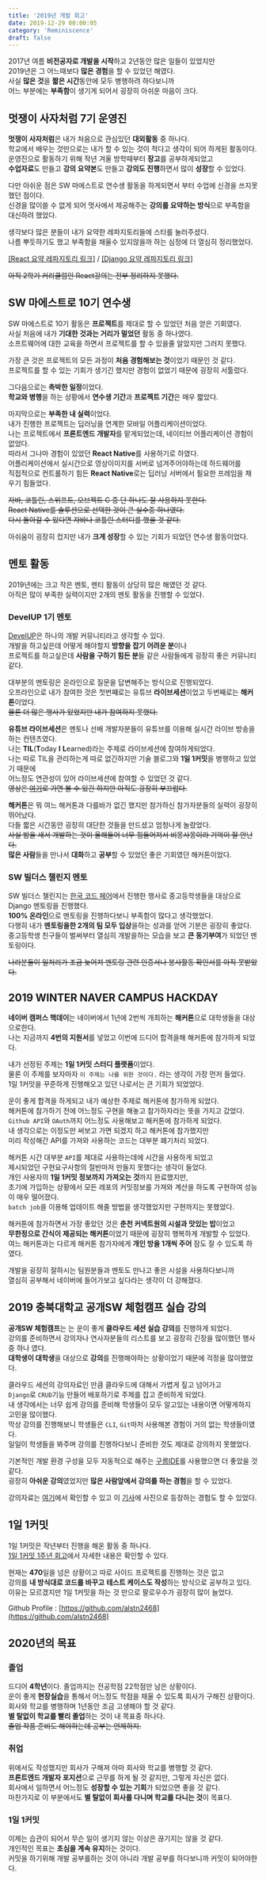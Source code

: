 ```yaml
---
title: '2019년 개발 회고'
date: 2019-12-29 00:00:05
category: 'Reminiscence'
draft: false
---
```


2017년 여름 **비전공자로 개발을 시작**하고 2년동안 많은 일들이 있었지만<br/>
2019년은 그 어느때보다 **많은 경험**을 할 수 있었던 해였다.<br>
사실 **많은 것**을 **짧은 시간**동안에 모두 병행하려 하다보니까<br>
어느 부분에는 **부족함**이 생기게 되어서 굉장히 아쉬운 마음이 크다.<br>

## 멋쟁이 사자처럼 7기 운영진

**멋쟁이 사자처럼**은 내가 처음으로 관심있던 **대외활동** 중 하나다.<br>
학교에서 배우는 것만으로는 내가 할 수 있는 것이 적다고 생각이 되어 하게된 활동이다.<br>
운영진으로 활동하기 위해 작년 겨울 방학때부터 **장고**를 공부하게되었고<br>
**수업자료**도 만들고 **강의 요약본**도 만들고 **강의도 진행**하면서 많이 **성장**할 수 있었다.<br>

다만 아쉬운 점은 SW 마에스트로 연수생 활동을 하게되면서 부터 수업에 신경을 쓰지못했던 점이다.<br>
신경을 많이쓸 수 없게 되어 멋사에서 제공해주는 **강의를 요약하는 방식**으로 부족함을 대신하려 했었다.<br>

생각보다 많은 분들이 내가 요약한 레파지토리들에 스타를 눌러주셨다.<br>
나름 뿌듯하기도 했고 부족함을 채울수 있지않을까 하는 심정에 더 열심히 정리했었다.<br>

[[React 요약 레파지토리 링크]](https://github.com/LikeLionSCH/LikeLion_React_Study_Summary) / [[Django 요약 레파지토리 링크]](https://github.com/LikeLionSCH/LikeLion_Django_Study_Summary)

~~아직 2학기 커리큘럼인 React강의는 전부 정리하지 못했다.~~<br>

## SW 마에스트로 10기 연수생

SW 마에스트로 10기 활동은 **프로젝트**를 제대로 할 수 있었던 처음 얻은 기회였다.<br>
사실 처음에 내가 **기대한 것과는 거리가 멀었던** 활동 중 하나였다.<br>
소프트웨어에 대한 교육을 하면서 프로젝트를 할 수 있을줄 알았지만 그러지 못했다.<br>

가장 큰 것은 프로젝트의 모든 과정이 **처음 경험해보는 것**이었기 때문인 것 같다.<br>
프로젝트를 할 수 있는 기회가 생기긴 했지만 경험이 없었기 때문에 굉장히 서툴렀다.<br>

그다음으로는 **촉박한 일정**이었다.<br>
**학교와 병행**을 하는 상황에서 **연수생 기간**과 **프로젝트 기간**은 매우 짧았다.<br>

마지막으로는 **부족한 내 실력**이었다.<br>
내가 진행한 프로젝트는 딥러닝을 연계한 모바일 어플리케이션이었다.<br>
나는 프로젝트에서 **프론트엔드 개발자**를 맡게되었는데, 네이티브 어플리케이션 경험이 없었다.<br>
따라서 그나마 경험이 있었던 **React Native**를 사용하기로 하였다.<br>
어플리케이션에서 실시간으로 영상이미지를 서버로 넘겨주어야하는데 하드웨어를<br> 직접적으로 컨트롤하기 힘든 **React Native**로는 딥러닝 서버에서 필요한 프레임을 채우기 힘들었다.<br>

~~자바, 코틀린, 스위프트, 오브젝트 C 중 단 하나도 잘 사용하지 못한다.~~<br>
~~React Native를 솔루션으로 선택한 것이 큰 실수중 하나였다.~~<br>
~~다시 돌아갈 수 있다면 자바나 코틀린 스터디를 했을 것 같다.~~<br>

아쉬움이 굉장히 컸지만 내가 **크게 성장**할 수 있는 기회가 되었던 연수생 활동이었다.<br>

## 멘토 활동

2019년에는 크고 작은 멘토, 멘티 활동이 상당히 많은 해였던 것 같다.<br>
아직은 많이 부족한 실력이지만 2개의 멘토 활동을 진행할 수 있었다.<br>

### DevelUP 1기 멘토

[DevelUP](http://develup.kr)은 하나의 개발 커뮤니티라고 생각할 수 있다.<br>
개발을 하고싶은데 어떻게 해야할지 **방향을 잡기 어려운 분**이나<br>
프로젝트를 하고싶은데 **사람을 구하기 힘든 분**들 같은 사람들에게 굉장히 좋은 커뮤니티같다.<br>

대부분의 멘토링은 온라인으로 질문을 답변해주는 방식으로 진행되었다.<br>
오프라인으로 내가 참여한 것은 첫번쨰로는 유튜브 **라이브세션**이었고 두번째로는 **해커톤**이었다.<br>
~~물론 더 많은 행사가 있었지만 내가 참여하지 못했다.~~<br>

**유튜브 라이브세션**은 멘토나 선배 개발자분들이 유튜브를 이용해 실시간 라이브 방송을 하는 컨텐츠였다.<br>
나는 **TIL**(**T**oday **I** **L**earned)라는 주제로 라이브세션에 참여하게되었다.<br>
나는 따로 TIL을 관리하는게 따로 없긴하지만 기술 블로그와 **1일 1커밋**을 병행하고 있었기 때문에<br>
어느정도 연관성이 있어 라이브세션에 참여할 수 있었던 것 같다.<br>
~~영상은 [여기](https://www.youtube.com/watch?v=fJdUHsoLeFU&t=869s)로 가면 볼 수 있긴 하지만 아직도 굉장히 부끄럽다.~~<br>

**해커톤**은 뭐 여느 해커톤과 다를바가 없긴 했지만 참가하신 참가자분들의 실력이 굉장히 뛰어났다.<br>
다들 짧은 시간동안 굉장히 대단한 것들을 만드셨고 엄청나게 놀랐었다.<br>
~~사실 밤을 새서 개발하는 것이 올해들어 너무 힘들어져서 비몽사몽이라 기억이 잘 안난다.~~<br>
**많은 사람**들을 만나서 **대화**하고 **공부**할 수 있었던 좋은 기회였던 해커톤이었다.<br>

### SW 빌더스 챌린지 멘토

SW 빌더스 챌린지는 [한국 코드 페어](https://koreacodefair.kr)에서 진행한 행사로 중고등학생들을 대상으로 Django 멘토링을 진행했다.<br>
**100% 온라인**으로 멘토링을 진행하다보니 부족함이 많다고 생각했었다.<br>
다행히 내가 **멘토링을한 2개의 팀 모두 입상**을하는 성과를 얻어 기분은 굉장히 좋았다.<br>
중고등학생 친구들이 벌써부터 열심히 개발을하는 모습을 보고 **큰 동기부여**가 되었던 멘토링이다.<br>

~~나라분들이 일처리가 조금 늦어져 멘토링 관련 인증서나 봉사활동 확인서를 아직 못받았다.~~

## 2019 WINTER NAVER CAMPUS HACKDAY

**네이버 캠퍼스 핵데이**는 네이버에서 1년에 2번씩 개최하는 **해커톤**으로 대학생들을 대상으로한다.<br>
나는 지금까지 **4번의 지원서**를 넣었고 이번에 드디어 합격을해 해커톤에 참가하게 되었다.<br>

내가 선정된 주제는 **1일 1커밋 스터디 플랫폼**이었다.<br>
물론 이 주제를 보자마자 `이 주제는 나를 위한 것이다.` 라는 생각이 가장 먼저 들었다.<br>
1일 1커밋을 꾸준하게 진행해오고 있던 나로서는 큰 기회가 되었었다.<br>

운이 좋게 합격을 하게되고 내가 예상한 주제로 해커톤에 참가하게 되었다.<br>
해커톤에 참가하기 전에 어느정도 구현을 해놓고 참가하자라는 뜻을 가지고 갔었다.<br>
`Github API`와 `OAuth`까지 어느정도 사용해보고 해커톤에 참가하게 되었다.<br>
내 생각으로는 이정도만 써보고 가면 되겠지 하고 해커톤에 참가했지만<br>
미리 작성해간 API를 가져와 사용하는 코드는 대부분 폐기처리 되었다.<br>

해커톤 시간 대부분 `API`를 제대로 사용하는데에 시간을 사용하게 되었고<br>
제시되었던 구현요구사항의 절반마저 만들지 못했다는 생각이 들었다.<br>
개인 사용자의 **1일 1커밋 정보까지 가져오는 것**까지 완료했지만,<br>
초기에 가입하는 상황에서 모든 레포의 커밋정보를 가져와 계산을 하도록 구현하여 성능이 매우 떨어졌다.<br>
`batch job`을 이용해 업데이트 해줄 방법을 생각했었지만 구현까지는 못했었다.<br>

해커톤에 참가하면서 가장 좋았던 것은 **춘천 커넥트원의 시설과 맛있는 밥**이었고<br>
**무한정으로 간식이 제공되는 해커톤**이었기 때문에 굉장히 행복하게 개발할 수 있었다.<br>
여느 해커톤과는 다르게 해커톤 참가자에게 **개인 방을 1개씩 주어** 잠도 잘 수 있도록 하였다.<br>

개발을 굉장히 잘하시는 팀원분들과 멘토도 만나고 좋은 시설을 사용하다보니까<br>
열심히 공부해서 네이버에 들어가보고 싶다라는 생각이 더 강해졌다.<br>

## 2019 충북대학교 공개SW 체험캠프 실습 강의

**공개SW 체험캠프**는 는 운이 좋게 **클라우드 세션 실습 강의**를 진행하게 되었다.<br>
강의를 준비하면서 강의자나 연사자분들의 리스트를 보고 굉장히 긴장을 많이했던 행사 중 하나 였다.<br>
**대학생이 대학생**을 대상으로 **강의**를 진행해야하는 상황이었기 때문에 걱정을 많이했었다.<br>

클라우드 세션의 강의자료인 만큼 클라우드에 대해서 가볍게 짚고 넘어가고<br>
`Django`로 `CRUD`기능 만들어 배포하기로 주제를 잡고 준비하게 되었다.<br>
내 생각에서는 너무 쉽게 강의를 준비해 학생들이 모두 알고있는 내용이면 어떻게하지 고민을 많이했다.<br>
막상 강의를 진행해보니 학생들은 `CLI`, `Git`마저 사용해본 경험이 거의 없는 학생들이였다.<br>
일일이 학생들을 봐주며 강의를 진행하다보니 준비한 것도 제대로 강의하지 못했었다.<br>

기본적인 개발 환경 구성을 모두 자동적으로 해주는 [구름IDE](https://ide.goorm.io)를 사용했으면 더 좋았을 것 같다.<br>
굉장히 **아쉬운 강의**였었지만 **많은 사람앞에서 강의를 하는 경험**을 할 수 있었다.<br>

강의자료는 [여기](https://www.slideshare.net/MinsuKim119/sw-189258311)에서 확인할 수 있고 이 [기사](http://www.cbiz.kr/news/articleView.html?idxno=17491)에 사진으로 등장하는 경험도 할 수 있었다.<br>

## 1일 1커밋

1일 1커밋은 작년부터 진행을 해온 활동 중 하나다.<br>
[1일 1커밋 1주년 회고](https://alstn2468.github.io/2019/OneDayOneComitOneYear/)에서 자세한 내용은 확인할 수 있다.<br>

현재는 **470**일을 넘은 상황이고 따로 사이드 프로젝트를 진행하는 것은 없고<br>
강의를 **내 방식대로 코드를 바꾸고** **테스트 케이스도 작성**하는 방식으로 공부하고 있다.<br>
이유는 모르겠지만 1일 1커밋을 하는 것 만으로 팔로우수가 굉장히 많이 늘었다.<br>

Github Profile : [https://github.com/alstn2468](https://github.com/alstn2468)<br>

## 2020년의 목표

### 졸업

드디어 **4학년**이다. 졸업까지는 전공학점 22학점만 남은 상황이다.<br>
운이 좋게 **현장실습**을 통해서 어느정도 학점을 채울 수 있도록 회사가 구해진 상황이다.<br>
회사와 학교를 병행하며 1년동안 조금 고생해야 할 것 같다.<br>
**별 탈없이 학교를 빨리 졸업**하는 것이 내 목표중 하나다.<br>
~~졸업 작품 준비도 해야하는데 공부는 언제하지.~~

### 취업

위에서도 작성했지만 회사가 구해져 아마 회사와 학교를 병행할 것 같다.<br>
**프론트엔드 개발자 포지션**으로 근무를 하게 될 것 같지만, 그렇게 자신은 없다.<br>
회사에서 일하면서 어느정도 **성장할 수 있는 기회**가 되었으면 좋을 것 같다.<br>
마찬가지로 이 부분에서도 **별 탈없이 회사를 다니며 학교를 다니는 것**이 목표다.<br>

### 1일 1커밋

이제는 습관이 되어서 무슨 일이 생기지 않는 이상은 끊기지는 않을 것 같다.<br>
개인적인 목표는 **초심을 계속 유지**하는 것이다.<br>
커밋을 하기위해 개발 공부를하는 것이 아니라 개발 공부를 하다보니까 커밋이 되어야한다.<br>
